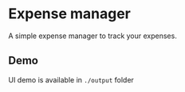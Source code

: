 # Expense manager

A simple expense manager to track your expenses.

## Demo

UI demo is available in `./output` folder
